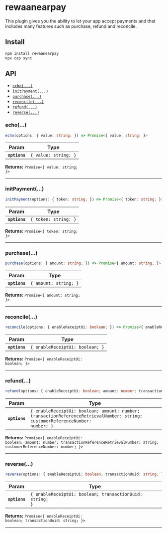 # rewaanearpay

This plugin gives you the ability to let your app accept payments and that includes many features such as purchase, refund and reconcile.

## Install

```bash
npm install rewaanearpay
npx cap sync
```

## API

<docgen-index>

* [`echo(...)`](#echo)
* [`initPayment(...)`](#initpayment)
* [`purchase(...)`](#purchase)
* [`reconcile(...)`](#reconcile)
* [`refund(...)`](#refund)
* [`reverse(...)`](#reverse)

</docgen-index>

<docgen-api>
<!--Update the source file JSDoc comments and rerun docgen to update the docs below-->

### echo(...)

```typescript
echo(options: { value: string; }) => Promise<{ value: string; }>
```

| Param         | Type                            |
| ------------- | ------------------------------- |
| **`options`** | <code>{ value: string; }</code> |

**Returns:** <code>Promise&lt;{ value: string; }&gt;</code>

--------------------


### initPayment(...)

```typescript
initPayment(options: { token: string; }) => Promise<{ token: string; }>
```

| Param         | Type                            |
| ------------- | ------------------------------- |
| **`options`** | <code>{ token: string; }</code> |

**Returns:** <code>Promise&lt;{ token: string; }&gt;</code>

--------------------


### purchase(...)

```typescript
purchase(options: { amount: string; }) => Promise<{ amount: string; }>
```

| Param         | Type                             |
| ------------- | -------------------------------- |
| **`options`** | <code>{ amount: string; }</code> |

**Returns:** <code>Promise&lt;{ amount: string; }&gt;</code>

--------------------


### reconcile(...)

```typescript
reconcile(options: { enableReceiptUi: boolean; }) => Promise<{ enableReceiptUi: boolean; }>
```

| Param         | Type                                       |
| ------------- | ------------------------------------------ |
| **`options`** | <code>{ enableReceiptUi: boolean; }</code> |

**Returns:** <code>Promise&lt;{ enableReceiptUi: boolean; }&gt;</code>

--------------------


### refund(...)

```typescript
refund(options: { enableReceiptUi: boolean; amount: number; transactionReferenceRetrievalNumber: string; customerReferenceNumber: number; }) => Promise<{ enableReceiptUi: boolean; amount: number; transactionReferenceRetrievalNumber: string; customerReferenceNumber: number; }>
```

| Param         | Type                                                                                                                                     |
| ------------- | ---------------------------------------------------------------------------------------------------------------------------------------- |
| **`options`** | <code>{ enableReceiptUi: boolean; amount: number; transactionReferenceRetrievalNumber: string; customerReferenceNumber: number; }</code> |

**Returns:** <code>Promise&lt;{ enableReceiptUi: boolean; amount: number; transactionReferenceRetrievalNumber: string; customerReferenceNumber: number; }&gt;</code>

--------------------


### reverse(...)

```typescript
reverse(options: { enableReceiptUi: boolean; transactionUuid: string; }) => Promise<{ enableReceiptUi: boolean; transactionUuid: string; }>
```

| Param         | Type                                                                |
| ------------- | ------------------------------------------------------------------- |
| **`options`** | <code>{ enableReceiptUi: boolean; transactionUuid: string; }</code> |

**Returns:** <code>Promise&lt;{ enableReceiptUi: boolean; transactionUuid: string; }&gt;</code>

--------------------

</docgen-api>
